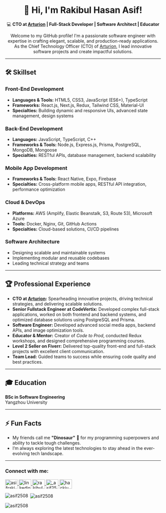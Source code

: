  <h1 align="center">👋 Hi, I'm Rakibul Hasan Asif!</h1>

  <p align="center">
    💻 <strong>CTO at <a href="https://arturion.io" target="_blank">Arturion</a> | Full-Stack Developer | Software Architect | Educator</strong>  
  </p>
  <p align="center">
    Welcome to my GitHub profile! I'm a passionate software engineer with expertise in crafting elegant, scalable, and production-ready applications. As the Chief Technology Officer (CTO) of <a href="https://arturion.io" target="_blank">Arturion</a>, I lead innovative software projects and create impactful solutions.
  </p>

  <hr />

  <h2>🛠️ Skillset</h2>
  <h3>Front-End Development</h3>
  <ul>
    <li><strong>Languages & Tools:</strong> HTML5, CSS3, JavaScript (ES6+), TypeScript</li>
    <li><strong>Frameworks:</strong> React.js, Next.js, Redux, Tailwind CSS, Material-UI</li>
    <li><strong>Specialties:</strong> Building dynamic and responsive UIs, advanced state management, design systems</li>
  </ul>

  <h3>Back-End Development</h3>
  <ul>
    <li><strong>Languages:</strong> JavaScript, TypeScript, C++</li>
    <li><strong>Frameworks & Tools:</strong> Node.js, Express.js, Prisma, PostgreSQL, MongoDB, Mongoose</li>
    <li><strong>Specialties:</strong> RESTful APIs, database management, backend scalability</li>
  </ul>

  <h3>Mobile App Development</h3>
  <ul>
    <li><strong>Frameworks & Tools:</strong> React Native, Expo, Firebase</li>
    <li><strong>Specialties:</strong> Cross-platform mobile apps, RESTful API integration, performance optimization</li>
  </ul>

  <h3>Cloud & DevOps</h3>
  <ul>
    <li><strong>Platforms:</strong> AWS (Amplify, Elastic Beanstalk, S3, Route 53), Microsoft Azure</li>
    <li><strong>Tools:</strong> Docker, Nginx, Git, GitHub Actions</li>
    <li><strong>Specialties:</strong> Cloud-based solutions, CI/CD pipelines</li>
  </ul>

  <h3>Software Architecture</h3>
  <ul>
    <li>Designing scalable and maintainable systems</li>
    <li>Implementing modular and reusable codebases</li>
    <li>Leading technical strategy and teams</li>
  </ul>

  <hr />

  <h2>🏆 Professional Experience</h2>
  <ul>
    <li><strong>CTO at <a href="https://arturion.io" target="_blank">Arturion</a>:</strong> Spearheading innovative projects, driving technical strategies, and delivering scalable solutions.</li>
    <li><strong>Senior Fullstack Engineer at CodeVertix:</strong> Developed complex full-stack applications, worked on both frontend and backend systems, and optimized database solutions using PostgreSQL and Prisma.</li>
    <li><strong>Software Engineer:</strong> Developed advanced social media apps, backend APIs, and image optimization tools.</li>
    <li><strong>Educator & Mentor:</strong> Creator of <em>Code to Prod</em>, conducted Redux workshops, and designed comprehensive programming courses.</li>
    <li><strong>Level 2 Seller on Fiverr:</strong> Delivered top-quality front-end and full-stack projects with excellent client communication.</li>
    <li><strong>Team Lead:</strong> Guided teams to success while ensuring code quality and best practices.</li>
  </ul>

  <hr />

  <h2>🎓 Education</h2>
  <p><strong>BSc in Software Engineering</strong><br>Yangzhou University</p>

  <hr />

  <h2>⚡ Fun Facts</h2>
  <ul>
    <li>My friends call me <strong>"Dinosaur"</strong> 🦖 for my programming superpowers and ability to tackle tough challenges.</li>
    <li>I’m always exploring the latest technologies to stay ahead in the ever-evolving tech landscape.</li>
  </ul>

  <hr />

  <h3 align="left">Connect with me:</h3>
  <p align="left">
    <a href="https://twitter.com/asifrakibul" target="_blank">
      <img align="center" src="https://raw.githubusercontent.com/rahuldkjain/github-profile-readme-generator/master/src/images/icons/Social/twitter.svg" alt="asifrakibul" height="30" width="40" />
    </a>
    <a href="https://linkedin.com/in/https://www.linkedin.com/in/rakibul-hasan-asif-35332a1a0/" target="_blank">
      <img align="center" src="https://raw.githubusercontent.com/rahuldkjain/github-profile-readme-generator/master/src/images/icons/Social/linked-in-alt.svg" alt="linkedin" height="30" width="40" />
    </a>
    <a href="https://fb.com/rakibulhasan.asif.9" target="_blank">
      <img align="center" src="https://raw.githubusercontent.com/rahuldkjain/github-profile-readme-generator/master/src/images/icons/Social/facebook.svg" alt="rakibulhasan.asif.9" height="30" width="40" />
    </a>
    <a href="https://instagram.com/_asif2508" target="_blank">
      <img align="center" src="https://raw.githubusercontent.com/rahuldkjain/github-profile-readme-generator/master/src/images/icons/Social/instagram.svg" alt="_asif2508" height="30" width="40" />
    </a>
    <a href="https://www.youtube.com/c/hackium" target="_blank">
      <img align="center" src="https://raw.githubusercontent.com/rahuldkjain/github-profile-readme-generator/master/src/images/icons/Social/youtube.svg" alt="hackium" height="30" width="40" />
    </a>
  </p>

  <p><img align="left" src="https://github-readme-stats.vercel.app/api/top-langs?username=asif2508&show_icons=true&locale=en&layout=compact" alt="asif2508" /></p>

  <p>&nbsp;<img align="center" src="https://github-readme-stats.vercel.app/api?username=asif2508&show_icons=true&locale=en" alt="asif2508" /></p>

  <p><img align="center" src="https://github-readme-streak-stats.herokuapp.com/?user=asif2508&" alt="asif2508" /></p>
